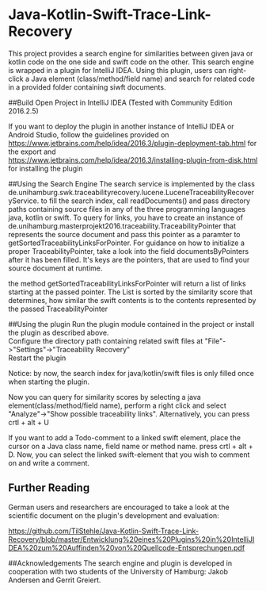 # Java-Kotlin-Swift-Trace-Link-Recovery
This project provides a search engine for similarities between given java or kotlin code on the one side and swift code on the other.
This search engine is wrapped in a plugin for IntelliJ IDEA.
Using this plugin, users can right-click a Java element (class/method/field name) and search for related code in a provided folder containing siwft documents.

##Build
Open Project in IntelliJ IDEA (Tested with Community Edition 2016.2.5)  

If you want to deploy the plugin in another instance of IntelliJ IDEA or Android Studio, follow the guidelines provided on   https://www.jetbrains.com/help/idea/2016.3/plugin-deployment-tab.html for the export and   
https://www.jetbrains.com/help/idea/2016.3/installing-plugin-from-disk.html for installing the plugin  

##Using the Search Engine
The search service is implemented by the class de.unihamburg.swk.traceabilityrecovery.lucene.LuceneTraceabilityRecoveryService.
to fill the search index, call readDocuments() and pass directory paths containing source files in any of the three programming languages java, kotlin or swift.
To query for links, you have to create an instance of de.unihamburg.masterprojekt2016.traceability.TraceabilityPointer that represents the source document and pass this pointer as a paramter to getSortedTraceabilityLinksForPointer.
For guidance on how to initialize a proper TraceabilityPointer, take a look into the field documentsByPointers after it has been filled. It's keys are the pointers, that are used to find your source document at runtime.

the method getSortedTraceabilityLinksForPointer will return a list of links starting at the passed pointer. The List is sorted by the similarity score that determines, how similar the swift contents is to the contents represented by the passed TraceabilityPointer

##Using the plugin
Run the plugin module contained in the project or install the plugin as described above.    
Configure the directory path containing related swift files at "File"->"Settings"->"Traceability Recovery"  
Restart the plugin

Notice: by now, the search index for java/kotlin/swift files is only filled once when starting the plugin.

Now you can query for similarity scores by selecting a java element(class/method/field name), perform a right click and select  "Analyze"->"Show possible traceability links". Alternatively, you can press crtl + alt + U

If you want to add a Todo-comment to a linked swift element, place the cursor on a Java class name, field name or method name. press crtl + alt + D.
Now, you can select the linked swift-element that you wish to comment on and write a comment.

## Further Reading
German users and researchers are encouraged to take a look at the scientific document on the plugin's development and evaluation:

https://github.com/TilStehle/Java-Kotlin-Swift-Trace-Link-Recovery/blob/master/Entwicklung%20eines%20Plugins%20in%20IntelliJIDEA%20zum%20Auffinden%20von%20Quellcode-Entsprechungen.pdf

##Acknowledgements
The search engine and plugin is developed in cooperation with two students of the University of Hamburg:
Jakob Andersen and Gerrit Greiert.
